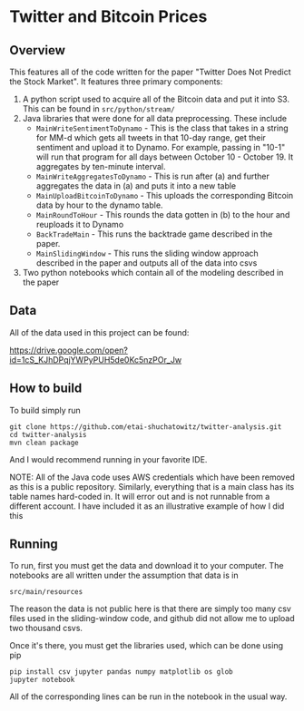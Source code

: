 # Twitter and Bitcoin Prices

## Overview

This features all of the code written for the paper "Twitter Does Not Predict the Stock Market". It features three primary components:
1. A python script used to acquire all of the Bitcoin data and put it into S3. This can be found in `src/python/stream/`
2. Java libraries that were done for all data preprocessing. These include
    * `MainWriteSentimentToDynamo` - This is the class that takes in a string for MM-d which gets all tweets in that 10-day range, get their sentiment and upload it to Dynamo. For example,
        passing in "10-1" will run that program for all days between October 10 - October 19. It aggregates by ten-minute interval.
    * `MainWriteAggregatesToDynamo` - This is run after (a) and further aggregates the data in (a) and puts it into a new table
    * `MainUploadBitcoinToDynamo` - This uploads the corresponding Bitcoin data by hour to the dynamo table.
    * `MainRoundToHour` - This rounds the data gotten in (b) to the hour and reuploads it to Dynamo
    * `BackTradeMain` - This runs the backtrade game described in the paper.
    * `MainSlidingWindow` - This runs the sliding window approach described in the paper and outputs all of the data into csvs
3. Two python notebooks which contain all of the modeling described in the paper

## Data

All of the data used in this project can be found:

https://drive.google.com/open?id=1cS_KJhDPqjYWPyPUH5de0Kc5nzPOr_Jw

## How to build

To build simply run 

```
git clone https://github.com/etai-shuchatowitz/twitter-analysis.git
cd twitter-analysis
mvn clean package
```

And I would recommend running in your favorite IDE.

NOTE: All of the Java code uses AWS credentials which have been removed as this is a public repository. Similarly, everything that is a main class
has its table names hard-coded in. It will error out and is not runnable from a different account. I have included it as an illustrative example of how
I did this

## Running 

To run, first you must get the data and download it to your computer. The notebooks are all written under the assumption that data is in

`src/main/resources`

The reason the data is not public here is that there are simply too many csv files used in the sliding-window code, and github did not allow me to upload 
two thousand csvs.

Once it's there, you must get the libraries used, which can be done using pip
```
pip install csv jupyter pandas numpy matplotlib os glob
jupyter notebook
```

All of the corresponding lines can be run in the notebook in the usual way.
